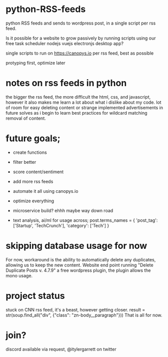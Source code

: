 # python-RSS-feeds
python RSS feeds and sends to wordpress post, in a single script per rss feed.

Is it possible for a website to grow passively by running scripts using our free task scheduler nodejs vuejs electronjs desktop app?

single scripts to run on https://canopys.io per rss feed, best as possible 

protyping first, optimize later


# notes on rss feeds in python
the bigger the rss feed, the more difficult the html, css, and javascript, however it also makes me learn a lot about what i dislike about my code. lot of room for easy deleting content or strange implemented advertisements in future solves as i begin to learn best practices for wildcard matching removal of content.

# future goals;
- create functions
- filter better
- score content/sentiment
- add more rss feeds
- automate it all using canopys.io
- optimize everything
- microservice build? ehhh maybe way down road

- text analysis, ai/ml for usage across;
post.terms_names = {
    'post_tag': ['Startup', 'TechCrunch'],
    'category': ['Tech']
  }

# skipping database usage for now
For now, workaround is the ability to automatically delete any duplicates, allowing us to keep the new content.
Website end point running "Delete Duplicate Posts v. 4.7.9" a free wordpress plugin, the plugin allows the mono usage.


# project status
stuck on CNN rss feed, it's a beast, however getting closer.
    result = str(soup.find_all("div", {"class": "zn-body__paragraph"}))
That is all for now.

# join?
discord available via request, @itylergarrett on twitter
